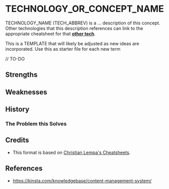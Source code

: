 # TECHNOLOGY_OR_CONCEPT_NAME

TECHNOLOGY_NAME (TECH_ABBREV) is a ... description of this concept. Other technologies that this description references can link to the appropriate cheatsheet for that **[other tech](/_stub_01.md)**.

This is a TEMPLATE that will likely be adjusted as new ideas are incorporated. Use this as starter file for each new term

// TO-DO

## Strengths

## Weaknesses

## History

### The Problem this Solves

## Credits

- This format is based on [Christian Lempa's Cheatsheets](https://github.com/ChristianLempa/cheat-sheets/blob/main/linux/awk.md).

## References

- https://kinsta.com/knowledgebase/content-management-system/